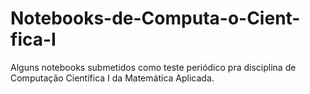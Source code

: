# Notebooks-de-Computa-o-Cient-fica-I
Alguns notebooks submetidos como teste periódico pra disciplina de Computação Científica I da Matemática Aplicada.

